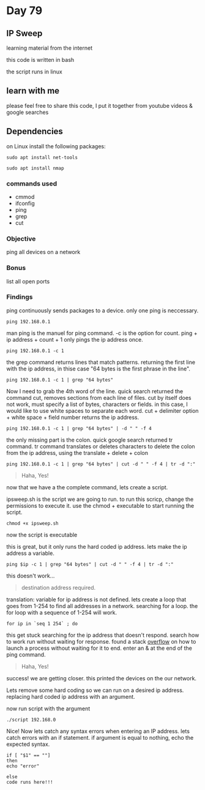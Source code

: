 # Day 79

## IP Sweep

learning material from the internet

this code is written in bash

the script runs in linux

## learn with me

please feel free to share this code, I put it together from youtube videos & google searches

##  Dependencies

on Linux install the following packages:
```
sudo apt install net-tools
```
```
sudo apt install nmap
```

### commands used
- cmmod
- ifconfig
- ping
- grep
- cut

### Objective

ping all devices on a network

### Bonus 

list all open ports


### Findings
ping continuously sends packages to a device. only one ping is neccessary.

    ping 192.168.0.1

man ping is the manuel for ping command. -c is the option for count.
ping + ip address + count + 1 only pings the ip address once.

    ping 192.168.0.1 -c 1


the grep command returns lines that match patterns. returning the first line with the ip address, in thise case "64 bytes is the first phrase in the line". 

    ping 192.168.0.1 -c 1 | grep "64 bytes"

Now I need to grab the 4th word of the line. quick search returned the command cut, removes sections from each line of files. cut by itself does not work, must specify a list of bytes, characters or fields. in this case, I would like to use white spaces to separate each word. cut + delimiter option + white space + field number returns the ip address.

    ping 192.168.0.1 -c 1 | grep "64 bytes" | -d " " -f 4

the only missing part is the colon.
quick google search returned tr command.
tr command translates or deletes characters to delete the colon from the ip address, using the translate + delete + colon

    ping 192.168.0.1 -c 1 | grep "64 bytes" | cut -d " " -f 4 | tr -d ":"

> Haha, Yes!

now that we have a the complete command, lets create a script.

ipsweep.sh is the script we are going to run. 
to run this scricp, change the permissions to execute it.
use the chmod + executable to start running the script.

    chmod +x ipsweep.sh

now the script is executable

this is great, but it only runs the hard coded ip address.
lets make the ip address a variable.

    ping $ip -c 1 | grep "64 bytes" | cut -d " " -f 4 | tr -d ":"

this doesn't work...

> destination address required.

translation: variable for ip address is not defined.
lets create a loop that goes from 1-254 to find all addresses in a network. searching for a loop. the for loop with a sequence of 1-254 will work.

    for ip in `seq 1 254` ; do

this get stuck searching for the ip address that doesn't respond.
search how to work run without waiting for response. found a stack [overflow](https://stackoverflow.com/questions/67466985/how-to-loop-run-an-executable-multiple-time-without-waiting-for-it-to-finish) on how to launch a process without waiting for it to end. enter an & at the end of the ping command.

> Haha, Yes!

success! we are getting closer.
this printed the devices on the our network.

Lets remove some hard coding so we can run on a desired ip address.
replacing hard coded ip address with an argument.

now run script with the argument

    ./script 192.168.0

Nice! Now lets catch any syntax errors when entering an IP address.
lets catch errors with an if statement. if argument is equal to nothing, echo the expected syntax.

    if [ "$1" == ""]
    then
    echo "error"

    else
    code runs here!!!
